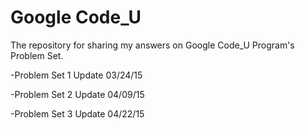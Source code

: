 # Google Code_U
The repository for sharing my answers on Google Code_U Program's Problem Set.


-Problem Set 1 Update 03/24/15

-Problem Set 2 Update 04/09/15

-Problem Set 3 Update 04/22/15
